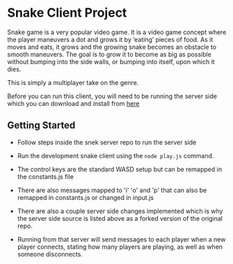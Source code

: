 # Snake Client Project

Snake game is a very popular video game. It is a video game concept where the player maneuvers a dot and grows it by ‘eating’ pieces of food. As it moves and eats, it grows and the growing snake becomes an obstacle to smooth maneuvers. The goal is to grow it to become as big as possible without bumping into the side walls, or bumping into itself, upon which it dies.

This is simply a multiplayer take on the genre.

Before you can run this client, you will need to be running the server side which you can download and install from [here](https://github.com/spence914/snek-multiplayer-modified)


## Getting Started

- Follow steps inside the snek server repo to run the server side
- Run the development snake client using the `node play.js` command.

- The control keys are the standard WASD setup but can be remapped in the constants.js file
- There are also messages mapped to 'i' 'o' and 'p' that can also be remapped in constants.js or changed in input.js

- There are also a couple server side changes implemented which is why the server side source is listed above as a forked version of the original repo.
- Running from that server will send messages to each player when a new player connects, stating how many players are playing, as well as when someone disconnects. 
